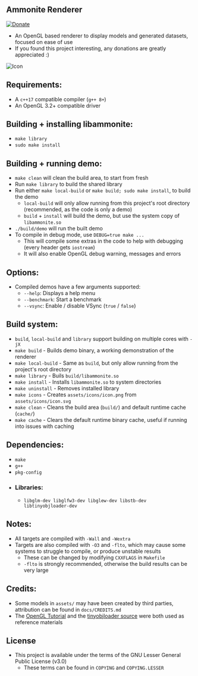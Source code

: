 ## Ammonite Renderer
[![Donate](https://img.shields.io/badge/Donate-PayPal-green.svg)](https://paypal.me/stuartahayhurst)
  - An OpenGL based renderer to display models and generated datasets, focused on ease of use
  - If you found this project interesting, any donations are greatly appreciated :)

![Icon](assets/icons/icon.svg)

## Requirements:
  - A `c++17` compatible compiler (`g++ 8+`)
  - An OpenGL 3.2+ compatible driver

## Building + installing libammonite:
  - `make library`
  - `sudo make install`

## Building + running demo:
  - `make clean` will clean the build area, to start from fresh
  - Run `make library` to build the shared library
  - Run either `make local-build` or `make build; sudo make install`, to build the demo
    - `local-build` will only allow running from this project's root directory (recommended, as the code is only a demo)
    - `build` + `install` will build the demo, but use the system copy of `libammonite.so`
  - `./build/demo` will run the built demo
  - To compile in debug mode, use `DEBUG=true make ...`
    - This will compile some extras in the code to help with debugging (every header gets `iostream`)
    - It will also enable OpenGL debug warning, messages and errors

## Options:
  - Compiled demos have a few arguments supported:
    - `--help`: Displays a help menu
    - `--benchmark`: Start a benchmark
    - `--vsync`: Enable / disable VSync (`true` / `false`)

## Build system:
  - `build`, `local-build` and `library` support building on multiple cores with `-jX`
  - `make build` - Builds demo binary, a working demonstration of the renderer
  - `make local-build` - Same as `build`, but only allow running from the project's root directory
  - `make library` - Buils `build/libammonite.so`
  - `make install` - Installs `libammonite.so` to system directories
  - `make uninstall` - Removes installed library
  - `make icons` - Creates `assets/icons/icon.png` from `assets/icons/icon.svg`
  - `make clean` - Cleans the build area (`build/`) and default runtime cache (`cache/`)
  - `make cache` - Clears the default runtime binary cache, useful if running into issues with caching

## Dependencies:
  - `make`
  - `g++`
  - `pkg-config`
  - ### Libraries:
    - `libglm-dev libglfw3-dev libglew-dev libstb-dev libtinyobjloader-dev`

## Notes:
  - All targets are compiled with `-Wall` and `-Wextra`
  - Targets are also compiled with `-O3` and `-flto`, which may cause some systems to struggle to compile, or produce unstable results
    - These can be changed by modifying `CXXFLAGS` in `Makefile`
    - `-flto` is strongly recommended, otherwise the build results can be very large

## Credits:
 - Some models in `assets/` may have been created by third parties, attribution can be found in `docs/CREDITS.md`
 - The [OpenGL Tutorial](http://www.opengl-tutorial.org/) and the [tinyobjloader source](https://github.com/tinyobjloader/tinyobjloader) were both used as reference materials

## License
  - This project is available under the terms of the GNU Lesser General Public License (v3.0)
    - These terms can be found in `COPYING` and `COPYING.LESSER`
